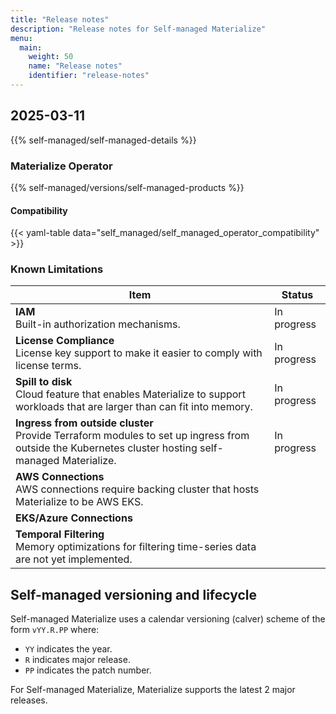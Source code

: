 ```yaml
---
title: "Release notes"
description: "Release notes for Self-managed Materialize"
menu:
  main:
    weight: 50
    name: "Release notes"
    identifier: "release-notes"
---
```


## 2025-03-11

{{% self-managed/self-managed-details %}}

### Materialize Operator

{{% self-managed/versions/self-managed-products %}}

#### Compatibility

{{< yaml-table data="self_managed/self_managed_operator_compatibility" >}}

### Known Limitations

| Item                                    | Status      |
|-----------------------------------------|-------------|
| **IAM** <br>Built-in authorization mechanisms. | In progress |
| **License Compliance** <br>License key support to make it easier to comply with license terms. | In progress |
| **Spill to disk** <br> Cloud feature that enables Materialize to support workloads that are larger than can fit into memory. | In progress |
| **Ingress from outside cluster** <br> Provide Terraform modules to set up ingress from outside the Kubernetes cluster hosting self-managed Materialize. | In progress |
| **AWS Connections** <br> AWS connections require backing cluster that hosts Materialize to be AWS EKS.  | |
| **EKS/Azure Connections** | |
| **Temporal Filtering** <br> Memory optimizations for filtering time-series data are not yet implemented. | |

## Self-managed versioning and lifecycle

Self-managed Materialize uses a calendar versioning (calver) scheme of the form
`vYY.R.PP` where:

- `YY` indicates the year.
- `R` indicates major release.
- `PP` indicates the patch number.

For Self-managed Materialize, Materialize supports the latest 2 major releases.
